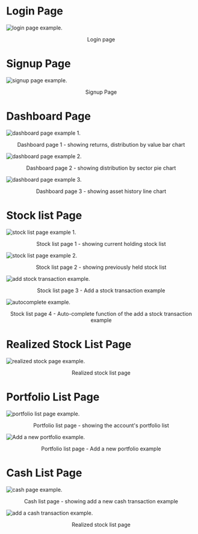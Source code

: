 # Login Page

<img src="./examples/login_page.png" alt="login page example."/>
<p align="center">Login page</p>

# Signup Page

<img src="./examples/signup_page.png" alt="signup page example."/>
<p align="center">Signup Page</p>

# Dashboard Page

<img src="./examples/dashboard_page_1.png" alt="dashboard page example 1."/>
<p align="center">Dashboard page 1 - showing returns, distribution by value bar chart</p>
<p></p>

<img src="./examples/dashboard_page_2.png" alt="dashboard page example 2."/>
<p align="center">Dashboard page 2 - showing distribution by sector pie chart</p>
<p></p>

<img src="./examples/dashboard_page_3.png" alt="dashboard page example 3."/>
<p align="center">Dashboard page 3 - showing asset history line chart</p>
<p></p>

# Stock list Page

<img src="./examples/stocklist_page_1.png" alt="stock list page example 1."/>
<p align="center">Stock list page 1 - showing current holding stock list</p>
<p></p>

<img src="./examples/stocklist_page_2.png" alt="stock list page example 2."/>
<p align="center">Stock list page 2 - showing previously held stock list</p>
<p></p>

<img src="./examples/add_stock_transaction.png" alt="add stock transaction example."/>
<p align="center">Stock list page 3 - Add a stock transaction example</p>
<p></p>

<img src="./examples/autocomplete.png" alt="autocomplete example."/>
<p align="center">Stock list page 4 - Auto-complete function of the add a stock transaction example</p>
<p></p>

# Realized Stock List Page

<img src="./examples/realized_stocks_page.png" alt="realized stock page example."/>
<p align="center">Realized stock list page</p>
<p></p>

# Portfolio List Page

<img src="./examples/portfolio_page.png" alt="portfolio list page example."/>
<p align="center">Portfolio list page - showing the account's portfolio list</p>
<p></p>

<img src="./examples/add_new_portfolio.png" alt="Add a new portfolio example."/>
<p align="center">Portfolio list page - Add a new portfolio example</p>
<p></p>

# Cash List Page

<img src="./examples/cash_page.png" alt="cash page example."/>
<p align="center">Cash list page - showing add a new cash transaction example</p>
<p></p>

<img src="./examples/add_cash_transaction.png" alt="add a cash transaction example."/>
<p align="center">Realized stock list page</p>
